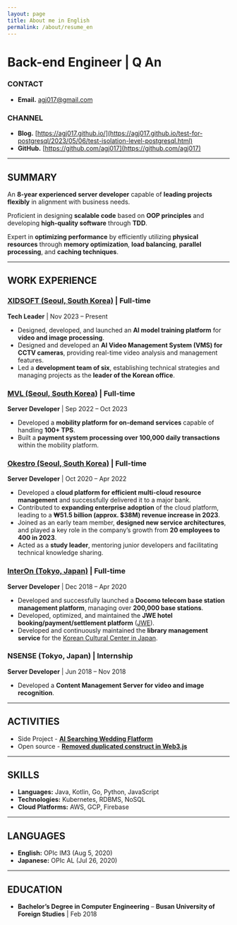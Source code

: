 ```yaml
---
layout: page
title: About me in English
permalink: /about/resume_en
---
```


# Back-end Engineer | Q An

### CONTACT

- **Email.** agj017@gmail.com

### CHANNEL

- **Blog.** [https://agj017.github.io/](https://agj017.github.io/test-for-postgresql/2023/05/06/test-isolation-level-postgresql.html)
- **GitHub.** [https://github.com/agj017](https://github.com/agj017)

---

## SUMMARY

An **8-year experienced server developer** capable of **leading projects flexibly** in alignment with business needs.

Proficient in designing **scalable code** based on **OOP principles** and developing **high-quality software** through **TDD**.

Expert in **optimizing performance** by efficiently utilizing **physical resources** through **memory optimization**, **load balancing**, **parallel processing**, and **caching techniques**.

---

## WORK EXPERIENCE

### [XIDSOFT (Seoul, South Korea)](https://xidsoft.com/) | Full-time

**Tech Leader** | Nov 2023 – Present

- Designed, developed, and launched an **AI model training platform** for **video and image processing**.
- Designed and developed an **AI Video Management System (VMS) for CCTV cameras**, providing real-time video analysis and management features.
- Led a **development team of six**, establishing technical strategies and managing projects as the **leader of the Korean office**.

### [MVL (Seoul, South Korea)](https://mvlchain.io/) | Full-time

**Server Developer** | Sep 2022 – Oct 2023

- Developed a **mobility platform for on-demand services** capable of handling **100+ TPS**.
- Built a **payment system processing over 100,000 daily transactions** within the mobility platform.

### [Okestro (Seoul, South Korea)](http://www.okestro.com/) | Full-time

**Server Developer** | Oct 2020 – Apr 2022

- Developed a **cloud platform for efficient multi-cloud resource management** and successfully delivered it to a major bank.
- Contributed to **expanding enterprise adoption** of the cloud platform, leading to a **₩51.5 billion (approx. $38M) revenue increase in 2023**.
- Joined as an early team member, **designed new service architectures**, and played a key role in the company’s growth from **20 employees to 400 in 2023**.
- Acted as a **study leader**, mentoring junior developers and facilitating technical knowledge sharing.

### [InterOn (Tokyo, Japan)](https://www.interon.jp/) | Full-time

**Server Developer** | Dec 2018 – Apr 2020

- Developed and successfully launched a **Docomo telecom base station management platform**, managing over **200,000 base stations**.
- Developed, optimized, and maintained the **JWE hotel booking/payment/settlement platform** ([JWE](https://www.jwe.jp/online/)).
- Developed and continuously maintained the **library management service** for the [Korean Cultural Center in Japan](https://www.koreanculture.jp/index.php).

### NSENSE (Tokyo, Japan) | Internship

**Server Developer** | Jun 2018 – Nov 2018

- Developed a **Content Management Server for video and image recognition**.

---

## ACTIVITIES

- Side Project - [**AI Searching Wedding Flatform**](https://match-myday.com/)
- Open source - [**Removed duplicated construct in Web3.js**](https://github.com/web3/web3.js/pull/7150)

---

## SKILLS

- **Languages:** Java, Kotlin, Go, Python, JavaScript
- **Technologies:** Kubernetes, RDBMS, NoSQL
- **Cloud Platforms:** AWS, GCP, Firebase

---

## LANGUAGES

- **English:** OPIc IM3 (Aug 5, 2020)
- **Japanese:** OPIc AL (Jul 26, 2020)

---

## EDUCATION

- **Bachelor’s Degree in Computer Engineering** – **Busan University of Foreign Studies** | Feb 2018
